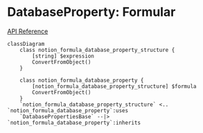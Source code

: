 # DatabaseProperty: Formular

[API Reference](https://developers.notion.com/reference/page-property-values#formula)

```mermaid
classDiagram
    class notion_formula_database_property_structure {
        [string] $expression
        ConvertFromObject()
    }

    class notion_formula_database_property {
        [notion_formula_database_property_structure] $formula
        ConvertFromObject()
    }
    `notion_formula_database_property_structure` <.. `notion_formula_database_property`:uses
    `DatabasePropertiesBase` --|> `notion_formula_database_property`:inherits
```
